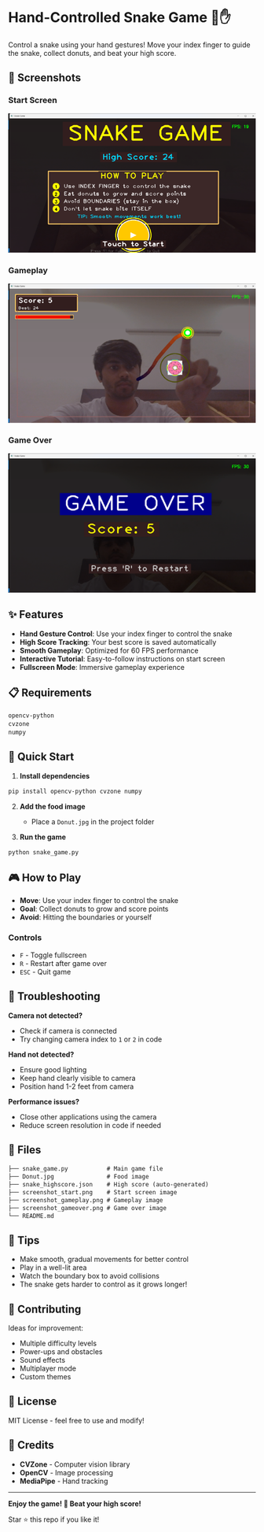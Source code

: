 # Hand-Controlled Snake Game 🐍✋
Control a snake using your hand gestures! Move your index finger to guide the snake, collect donuts, and beat your high score.

## 📸 Screenshots

### Start Screen
![alt text](image.png)

### Gameplay
![alt text](image-1.png)

### Game Over
![alt text](image-2.png)

## ✨ Features
- **Hand Gesture Control**: Use your index finger to control the snake
- **High Score Tracking**: Your best score is saved automatically
- **Smooth Gameplay**: Optimized for 60 FPS performance
- **Interactive Tutorial**: Easy-to-follow instructions on start screen
- **Fullscreen Mode**: Immersive gameplay experience

## 📋 Requirements
```bash
opencv-python
cvzone
numpy
```

## 🚀 Quick Start
1. **Install dependencies**
```bash
pip install opencv-python cvzone numpy
```

2. **Add the food image**
   - Place a `Donut.jpg` in the project folder

3. **Run the game**
```bash
python snake_game.py
```

## 🎮 How to Play
- **Move**: Use your index finger to control the snake
- **Goal**: Collect donuts to grow and score points
- **Avoid**: Hitting the boundaries or yourself

### Controls
- `F` - Toggle fullscreen
- `R` - Restart after game over
- `ESC` - Quit game

## 🔧 Troubleshooting

**Camera not detected?**
- Check if camera is connected
- Try changing camera index to `1` or `2` in code

**Hand not detected?**
- Ensure good lighting
- Keep hand clearly visible to camera
- Position hand 1-2 feet from camera

**Performance issues?**
- Close other applications using the camera
- Reduce screen resolution in code if needed

## 📁 Files
```
├── snake_game.py           # Main game file
├── Donut.jpg               # Food image
├── snake_highscore.json    # High score (auto-generated)
├── screenshot_start.png    # Start screen image
├── screenshot_gameplay.png # Gameplay image
├── screenshot_gameover.png # Game over image
└── README.md
```

## 🎯 Tips
- Make smooth, gradual movements for better control
- Play in a well-lit area
- Watch the boundary box to avoid collisions
- The snake gets harder to control as it grows longer!

## 🤝 Contributing
Ideas for improvement:
- Multiple difficulty levels
- Power-ups and obstacles
- Sound effects
- Multiplayer mode
- Custom themes

## 📝 License
MIT License - feel free to use and modify!

## 🙏 Credits
- **CVZone** - Computer vision library
- **OpenCV** - Image processing
- **MediaPipe** - Hand tracking

---
**Enjoy the game! 🎉 Beat your high score!**

Star ⭐ this repo if you like it!